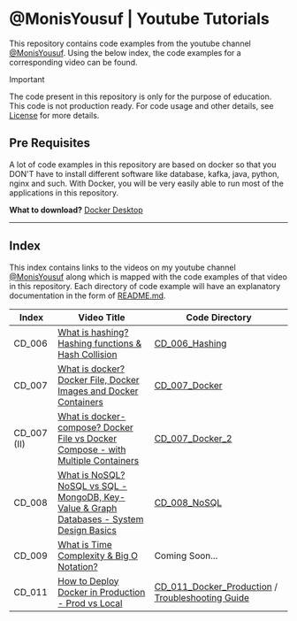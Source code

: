 # @MonisYousuf | Youtube Tutorials
This repository contains code examples from the youtube channel [@MonisYousuf](https://www.youtube.com/@MonisYousuf). Using the below index, the code examples for a corresponding video can be found.

> [!IMPORTANT]  
> The code present in this repository is only for the purpose of education. This code is not production ready. 
> For code usage and other details, see [License](./LICENSE) for more details.

## Pre Requisites
A lot of code examples in this repository are based on docker so that you DON'T have to install different software like
database, kafka, java, python, nginx and such. With Docker, you will be very easily able to run most of the applications
in this repository.

**What to download?** [Docker Desktop](https://www.docker.com/products/docker-desktop/)

___

## Index
This index contains links to the videos on my youtube channel [@MonisYousuf](https://www.youtube.com/@MonisYousuf) along
which is mapped with the code examples of that video in this repository. Each directory of code example will have an explanatory 
documentation in the form of [README.md](README.md).

| Index       | Video Title                                                                                                                              | Code Directory                                                                                                                  |
|-------------|------------------------------------------------------------------------------------------------------------------------------------------|---------------------------------------------------------------------------------------------------------------------------------|
| CD_006      | [What is hashing? Hashing functions & Hash Collision](https://www.youtube.com/watch?v=pMM9cIAFAug)                                       | [CD_006_Hashing](./CD_006_hashing/)                                                                                             |
| CD_007      | [What is docker? Docker File, Docker Images and Docker Containers](https://www.youtube.com/watch?v=k29FmUcihSA)                          | [CD_007_Docker](./CD_007_docker/)                                                                                               |
| CD_007 (II) | [What is docker-compose? Docker File vs Docker Compose - with Multiple Containers](https://www.youtube.com/watch?v=BTXfR76WmCw)          | [CD_007_Docker_2](./CD_007_docker_2/)                                                                                           |
| CD_008      | [What is NoSQL? NoSQL vs SQL - MongoDB, Key-Value & Graph Databases - System Design Basics](https://www.youtube.com/watch?v=cz-Z77UxzD8) | [CD_008_NoSQL](./CD_008_NoSQL/)                                                                                                 |
| CD_009      | [What is Time Complexity & Big O Notation?](https://www.youtube.com/watch?v=UCyLiEp-t6w)                                                 | Coming Soon...                                                                                                                  |
| CD_011      | [How to Deploy Docker in Production - Prod vs Local](https://youtu.be/9xS_Ss_JGbY)                                                       | [CD_011_Docker_Production](./CD_011_docker_production) / [Troubleshooting Guide](./CD_011_docker_production/TROUBLESHOOTING.md) |